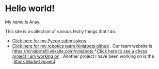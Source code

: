 # Hello world!

My name is Anay. 

This site is a  collection of various techy things that I do.

* [Click here for my Pycon submissions](../pycon-submissions)
* [Click here for my robotics team Ninjabots github](https://github.com/fllninjabots2019/Release) . Our team website is [https://ninjabotsfll.wixsite.com/ninjabots ](https://ninjabotsfll.wixsite.com/ninjabots)
*.[Click here to see a chess project I am working on](https://github.com/anaypant/anaypant.github.io/tree/master/Chess) . Another project I have been working on is the .[Stock Market project](https://github.com/anaypant/anaypant.github.io/tree/master/Stock).

